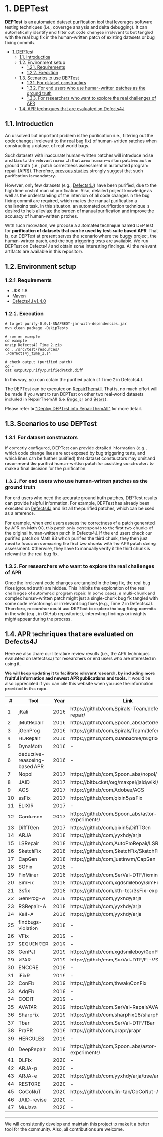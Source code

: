 # 1. DEPTest

<!-- title: DEPTest --> 

****DEPTest**** is an automated dataset purification tool that leverages software testing techniques (i.e., coverage analysis and delta debugging).
It can automatically identify and filter out code changes irrelevant to but tangled with the real bug fix in the human-written patch of existing datasets or bug fixing commits.


- [1. DEPTest](#1-deptest)
  - [1.1. Introduction](#11-introduction)
  - [1.2. Environment setup](#12-environment-setup)
    - [1.2.1. Requirements](#121-requirements)
    - [1.2.2. Execution](#122-execution)
  - [1.3. Scenarios to use DEPTest](#13-scenarios-to-use-deptest)
    - [1.3.1. For dataset constructors](#131-for-dataset-constructors)
    - [1.3.2. For end users who use human-written patches as the ground truth](#132-for-end-users-who-use-human-written-patches-as-the-ground-truth)
    - [1.3.3. For researchers who want to explore the real challenges of APR](#133-for-researchers-who-want-to-explore-the-real-challenges-of-apr)
  - [1.4. APR techniques that are evaluated on Defects4J](#14-apr-techniques-that-are-evaluated-on-defects4j)

## 1.1. Introduction
An unsolved but important problem is the purification (i.e., filtering out the code changes irrelevant to the real bug fix) of human-written patches when constructing a dataset of real-world bugs.

Such datasets with inaccurate human-written patches will introduce noise and bias to the relevant research that uses human-written patches as the ground truth (i.e., patch correctness assessment in automated program repair (APR)). Therefore, [previous studies](https://dl.acm.org/doi/abs/10.1145/3379597.3387504) strongly suggest that such purification is mandatory. 

However, only few datasets (e.g., [Defects4J](https://link.springer.com/chapter/10.1007/978-3-030-59762-7_19)) have been purified, due to the high time cost of manual purification. Also, detailed project knowledge as
well as the understanding of the intention of all code changes
in the bug fixing commit are required, which makes the manual purification a challenging task. In this situation, an automated purification technique is desired to help alleviate the burden of manual purification and improve the accuracy of human-written patches.

With such motivation, we propose a automated technique named DEPTest for **purification of datasets that can be used by test-suite based APR**. That is, our DEPTest at present serves the scenario where the buggy project, the human-written patch, and the bug triggering tests are available. We run DEPTest on Defects4J and obtain some interesting findings. All the relevant artifacts are available in this repository.


## 1.2. Environment setup
### 1.2.1. Requirements
+ JDK 1.8
+ Maven
+ [Defects4J v1.4.0](https://github.com/rjust/defects4j/tree/v1.4.0)

### 1.2.2. Execution

```
# to get purify-0.0.1-SNAPSHOT-jar-with-dependencies.jar
mvn clean package -DskipTests

# run an example
cd example
unzip Defects4J_Time_2.zip
cd ../src/test/resources/
./defects4j_time_2.sh

# check output (purified patch)
cd -
cat output/purify/purifiedPatch.diff
```

In this way, you can obtain the purified patch of Time 2 in Defects4J.

The DEPTest can be executed on [RepairThemAll](https://github.com/program-repair/RepairThemAll). That is, no much effort will be made if you want to run DEPTest on other two real-world datasets included in RepairThemAll (i.e, [Bugs.jar](https://github.com/bugs-dot-jar/bugs-dot-jar) and [Bears](https://github.com/bears-bugs/bears-benchmark)).

Please refer to ["Deploy DEPTest into RepairThemAll"](./Deploy) for more detail.


## 1.3. Scenarios to use DEPTest

### 1.3.1. For dataset constructors
If correctly configured, DEPTest can provide detailed information (e.g., which code change lines are not exposed by bug triggering tests, and which lines can be further purified) that dataset constructors may omit and recommend the purified human-written patch for assisting constructors to make a final decision for the purification.

### 1.3.2. For end users who use human-written patches as the ground truth

For end users who need the accurate ground truth patches, DEPTest results can provide helpful information. For example, DEPTest has already been executed on [Defects4J](https://github.com/rjust/defects4j) and list all the purified patches, which can be used as a reference.

For example, when end users assess the correctness of a patch generated by APR on Math 93, this patch only corresponds to the first two chunks of the original human-written patch in Defects4J. If the end users check our purified patch on Math 93 which purifies the third chunk, they then just need to focus on comparing the first two chunks with the APR patch during assessment. Otherwise, they have to manually verify if the third chunk is relevant to the real bug fix.

### 1.3.3. For researchers who want to explore the real challenges of APR

Once the irrelevant code changes are tangled in the bug fix, the real bug fixes (ground truth) are hidden. This inhibits the exploration of the real challenges of automated program repair. In some cases, a multi-chunk and complex human-written patch might just a single-chunk bug fix tangled with some code refactorings or irrelevant bug fixes (e.g., Time 2 in Defects4J). Therefore, researcher could use DEPTest to explore the bug fixing commits in the wild (e.g., in GitHub repositories), interesting findings or insights might appear during the process.

## 1.4. APR techniques that are evaluated on Defects4J

Here we also share our literature review results (i.e., the APR techniques evaluated on Defects4J) for researchers or end users who are interested in using it. 

**We will keep updating it to facilitate relevant research, by including more fruitful information and newest APR publications and tools.** It would be also appreciated if you can cite this website when you use the information provided in this repo.

| \# | Tool                             | Year | Link                                                 |
|----|----------------------------------|------|------------------------------------------------------|
| 1  | jKali                            | 2016 | https://github/com/Spirals-Team/defects4j-repair/ |
| 2  | jMutRepair                       | 2016 | https://github/com/SpoonLabs/astor/experiments/    |
| 3  | jGenProg                         | 2016 | https://github/com/Spirals/Team/defects4j/repair/ |
| 4  | HDRepair                         | 2016 | https://github/com/xuanbachle/bugfixes              |
| 5  | DynaMoth                         | 2016 | -                                                |
| 6  | deductive\-reasoning\-based APR | 2016 | -                                                   |
| 7  | Nopol                            | 2017 | https://github/com/SpoonLabs/nopol/                 |
| 8  | JAID                             | 2017 | https://bitbucket/org/maxpei/jaid/wiki/Home         |
| 9  | ACS                              | 2017 | https://github/com/Adobee/ACS                       |
| 10 | ssFix                            | 2017 | https://github/com/qixin5/ssFix                     |
| 11 | ELIXIR                           | 2017 | -                                                   |
| 12 | Cardumen                         | 2017 | https://github/com/SpoonLabs/astor-experiments/    |
| 13 | DiffTGen                         | 2017 | https://github/com/qixin5/DiffTGen                  |
| 14 | ARJA                             | 2018 | https://github/com/yyxhdy/arja                      |
| 15 | LSRepair                         | 2018 | https://github/com/AutoProRepair/LSRepair           |
| 16 | SketchFix                        | 2018 | https://github/com/SketchFix/SketchFix              |
| 17 | CapGen                           | 2018 | https://github/com/justinwm/CapGen                  |
| 18 | SOFix                            | 2018 | -                                                   |
| 19 | FixMiner                         | 2018 | https://github/com/SerVal-DTF/fixminer-core       |
| 20 | SimFix                           | 2018 | https://github/com/xgdsmileboy/SimFix               |
| 21 | 3sfix                            | 2018 | https://github/com/kth-tcs/3sFix-experiments     |
| 22 | GenProg-A                       | 2018 | https://github/com/yyxhdy/arja                      |
| 23 | RSRepair-A                      | 2018 | https://github/com/yyxhdy/arja                      |
| 24 | Kali-A                          | 2018 | https://github/com/yyxhdy/arja                      |
| 25 | findbugs-violation              | 2018 | -                                                   |
| 26 | VFix                             | 2019 | -                                                   |
| 27 | SEQUENCER                        | 2019 | -                                                   |
| 28 | GenPat                           | 2019 | https://github/com/xgdsmileboy/GenPat               |
| 29 | kPAR                             | 2019 | https://github/com/SerVal-DTF/FL-VS-APR          |
| 30 | ENCORE                           | 2019 | -                                                   |
| 31 | iFixR                            | 2019 | -                                                   |
| 32 | ConFix                           | 2019 | https://github/com/thwak/ConFix                     |
| 33 | AdqFix                           | 2019 | -                                                   |
| 34 | CODIT                            | 2019 | -                                                   |
| 35 | AVATAR                           | 2019 | https://github/com/SerVal-Repair/AVATAR            |
| 36 | SharpFix                         | 2019 | https://github/com/sharpFix18/sharpFix              |
| 37 | Tbar                             | 2019 | https://github/com/SerVal-DTF/TBar                 |
| 38 | PraPR                            | 2019 | https://github/com/prapr/prapr                      |
| 39 | HERCULES                         | 2019 | -                                                   |
| 40 | DeepRepair                       | 2019 | https://github/com/SpoonLabs/astor-experiments/    |
| 41 | DLFix                            | 2020 | -                                                   |
| 42 | ARJA-p                          | 2020 | -                                                   |
| 43 | ARJA-e                          | 2020 | https://github/com/yyxhdy/arja/tree/arja-e         |
| 44 | RESTORE                          | 2020 | -                                                   |
| 45 | CoCoNuT                          | 2020 | https://github/com/lin-tan/CoCoNut-Artifact       |
| 46 | JAID-revise                     | 2020 | -                                                   |
| 47 | MuJava                           | 2020 | -                                                   |


----

We will consistently develop and maintain this project to make it a better tool for the community. Also, all contributions are welcome.
